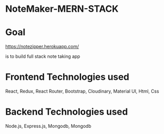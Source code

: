 # NoteMaker-MERN-STACK 

# Goal

https://notezipper.herokuapp.com/

is to build full stack note taking app

# Frontend Technologies used

React, Redux, React Router, Bootstrap, Cloudinary, Material UI, Html, Css

# Backend Technologies used

Node.js, Express.js, Mongodb, Mongodb
